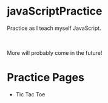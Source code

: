 # javaScriptPractice
Practice as I teach myself JavaScript.

<br><br>
More will probably come in the future!


<h1>Practice Pages</h1>
<ul>
  <li>Tic Tac Toe</li>
</ul>
